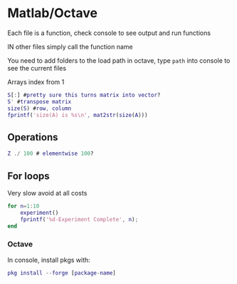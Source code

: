 # Matlab/Octave

Each file is a function, check console to see output and run functions

IN other files simply call the function name

You need to add folders to the load path in octave, type `path` into console to see the current files

Arrays index from 1

```matlab
S[:] #pretty sure this turns matrix into vector?
S' #transpose matrix
size(S) #row, column
fprintf('size(A) is %s\n', mat2str(size(A)))
```

## Operations

```matlab
Z ./ 100 # elementwise 100?
```

## For loops

Very slow avoid at all costs

```matlab
for n=1:10
    experiment()
    fprintf('%d-Experiment Complete', n);
end
```

### Octave

In console, install pkgs with:

```matlab
pkg install --forge [package-name]
```

